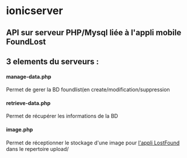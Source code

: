 # ionicserver

## API sur serveur PHP/Mysql liée à l'appli mobile FoundLost

## 3 elements du serveurs :

#### manage-data.php

Permet de gerer la BD foundlist(en create/modification/suppression

#### retrieve-data.php

Permet de récupérer les informations de la BD

#### image.php

Permet de réceptionner le stockage d'une image pour [l&#39;appli LostFound ](https://github.com/codeuronline/appli-ionic/tree/master/ionicfoundlost/foundlost)dans le repertoire upload/
